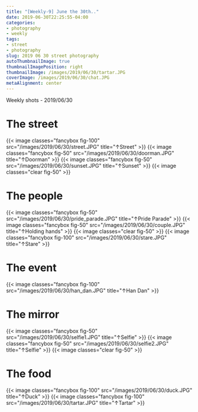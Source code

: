 ```yaml
---
title: "[Weekly-9] June the 30th.."
date: 2019-06-30T22:25:55-04:00
categories:
- photography
- weekly
tags:
- street
- photography
slug: 2019 06 30 street photography
autoThumbnailImage: true
thumbnailImagePosition: right
thumbnailImage: /images/2019/06/30/tartar.JPG
coverImage: /images/2019/06/30/chat.JPG
metaAlignment: center
---
```


Weekly shots - 2019/06/30
<!--more-->
<!-- toc -->

# The street
{{< image classes="fancybox fig-100" src="/images/2019/06/30/street.JPG"  title="↑Street" >}}
{{< image classes="fancybox fig-50" src="/images/2019/06/30/doorman.JPG"  title="↑Doorman" >}}
{{< image classes="fancybox fig-50" src="/images/2019/06/30/sunset.JPG"  title="↑Sunset" >}}
{{< image classes="clear fig-50" >}}

# The people
{{< image classes="fancybox fig-50" src="/images/2019/06/30/pride_parade.JPG"  title="↑Pride Parade" >}}
{{< image classes="fancybox fig-50" src="/images/2019/06/30/couple.JPG"  title="↑Holding hands" >}}
{{< image classes="clear fig-50" >}}
{{< image classes="fancybox fig-100" src="/images/2019/06/30/stare.JPG"  title="↑Stare" >}}

# The event
{{< image classes="fancybox fig-100" src="/images/2019/06/30/han_dan.JPG"  title="↑Han Dan" >}}

# The mirror
{{< image classes="fancybox fig-50" src="/images/2019/06/30/selfie1.JPG"  title="↑Selfie" >}}
{{< image classes="fancybox fig-50" src="/images/2019/06/30/selfie2.JPG"  title="↑Selfie" >}}
{{< image classes="clear fig-50" >}}

# The food
{{< image classes="fancybox fig-100" src="/images/2019/06/30/duck.JPG"  title="↑Duck" >}}
{{< image classes="fancybox fig-100" src="/images/2019/06/30/tartar.JPG"  title="↑Tartar" >}}